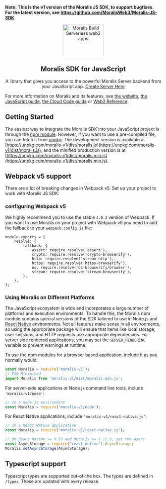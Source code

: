 **Note: This is the v1 version of the Moralis JS SDK, to support bugfixes. For the latest version, see https://github.com/MoralisWeb3/Moralis-JS-SDK**

<p align="center">
    <a href="https://moralis.io">
    <img width="132" height="101" src="https://moralis.io/wp-content/uploads/2021/01/logo.png" class="attachment-full size-full" alt="Moralis Build Serverless web3 apps" loading="lazy" /></a>
</p>

<h2 align="center">Moralis SDK for JavaScript</h2>

<p align="center">
    A library that gives you access to the powerful Moralis Server backend from your JavaScript app. <a href="https://admin.moralis.io">Create Server Here</a>
</p>

For more information on Moralis and its features, see [the website](https://moralis.io), [the JavaScript guide](https://docs.moralis.io), [the Cloud Code guide](https://docs.moralis.io/moralis-server/cloud-code) or [Web3 Reference](https://docs.moralis.io/moralis-server/web3-sdk/intro).

## Getting Started

The easiest way to integrate the Moralis SDK into your JavaScript project is through the [npm module](https://npmjs.org/moralis-v1).
However, if you want to use a pre-compiled file, you can fetch it from [unpkg](https://unpkg.com). The development version is available at [https://unpkg.com/moralis-v1/dist/moralis.js](https://unpkg.com/moralis-v1/dist/moralis.js), and the minified production version is at [https://unpkg.com/moralis-v1/dist/moralis.min.js](https://unpkg.com/moralis-v1/dist/moralis.min.js).

## Webpack v5 support

There are a lot of breaking changes in Webpack v5. Set up your project to work with Moralis JS SDK:

### configuring Webpack v5

We highly recommend you to use the stable `4.0.3` version of Webpack. If you want to use Moralis on your project with Webpack v5 you need to add the fallback to your `webpack.config.js` file:

```
module.exports = {
    resolve: {
        fallback: {
            assert: require.resolve('assert'),
            crypto: require.resolve('crypto-browserify'),
            http: require.resolve('stream-http'),
            https: require.resolve('https-browserify'),
            os: require.resolve('os-browserify/browser'),
            stream: require.resolve('stream-browserify'),
        },
    },
};
```

### Using Moralis on Different Platforms

The JavaScript ecosystem is wide and incorporates a large number of platforms and execution environments. To handle this, the Moralis npm module contains special versions of the SDK tailored to use in Node.js and [React Native](https://reactnative.dev/) environments. Not all features make sense in all environments, so using the appropriate package will ensure that items like local storage, user sessions, and HTTP requests use appropriate dependencies. For server side rendered applications, you may set the `SERVER_RENDERING` variable to prevent warnings at runtime.

To use the npm modules for a browser based application, include it as you normally would:

```js
const Moralis = require('moralis-v1');
// ES6 Minimized
import Moralis from 'moralis-v1/dist/moralis.min.js';
```

For server-side applications or Node.js command line tools, include `'moralis-v1/node'`:

```js
// In a node.js environment
const Moralis = require('moralis-v1/node');
```

For React Native applications, include `'moralis-v1/react-native.js'`:

```js
// In a React Native application
const Moralis = require('moralis-v1/react-native.js');

// On React Native >= 0.50 and Moralis >= 1.11.0, set the Async
const AsyncStorage = require('react-native').AsyncStorage;
Moralis.setAsyncStorage(AsyncStorage);
```

## Typescript support

Typescript types are supported out-of-the box.
The types are defined in `/types`. These are updated with every release.
